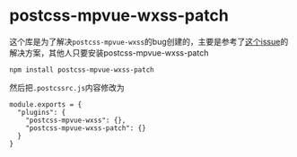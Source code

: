 # postcss-mpvue-wxss-patch

这个库是为了解决`postcss-mpvue-wxss`的bug创建的，主要是参考了[这个issue](https://github.com/Meituan-Dianping/mpvue/issues/39)的解决方案，其他人只要安装postcss-mpvue-wxss-patch

```
npm install postcss-mpvue-wxss-patch
```
然后把`.postcssrc.js`内容修改为

```
module.exports = {
  "plugins": {
    "postcss-mpvue-wxss": {},
    "postcss-mpvue-wxss-patch": {}
  }
}
```


